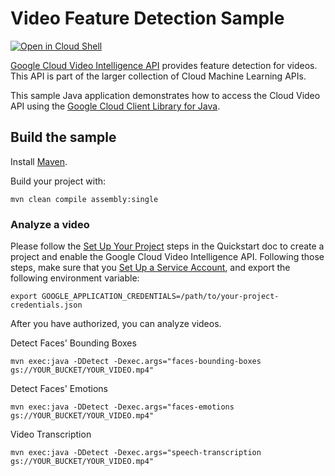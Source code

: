 # Video Feature Detection Sample

<a href="https://console.cloud.google.com/cloudshell/open?git_repo=https://github.com/GoogleCloudPlatform/java-docs-samples&page=editor&open_in_editor=video/cloud-client/README.md">
<img alt="Open in Cloud Shell" src ="http://gstatic.com/cloudssh/images/open-btn.png"></a>

[Google Cloud Video Intelligence API][video] provides feature detection for
videos. This API is part of the larger collection of Cloud Machine Learning
APIs.

This sample Java application demonstrates how to access the Cloud Video API
using the [Google Cloud Client Library for Java][google-cloud-java].

[video]: https://cloud.google.com/video-intelligence/docs/
[google-cloud-java]: https://github.com/GoogleCloudPlatform/google-cloud-java

## Build the sample

Install [Maven](http://maven.apache.org/).

Build your project with:

```
mvn clean compile assembly:single
```

### Analyze a video
Please follow the [Set Up Your Project](https://cloud.google.com/video-intelligence/docs/getting-started#set_up_your_project)
steps in the Quickstart doc to create a project and enable the Google Cloud
Video Intelligence API. Following those steps, make sure that you
[Set Up a Service Account](https://cloud.google.com/video-intelligence/docs/common/auth#set_up_a_service_account),
and export the following environment variable:

```
export GOOGLE_APPLICATION_CREDENTIALS=/path/to/your-project-credentials.json
```

After you have authorized, you can analyze videos.

Detect Faces' Bounding Boxes
```
mvn exec:java -DDetect -Dexec.args="faces-bounding-boxes gs://YOUR_BUCKET/YOUR_VIDEO.mp4"
```

Detect Faces' Emotions
```
mvn exec:java -DDetect -Dexec.args="faces-emotions gs://YOUR_BUCKET/YOUR_VIDEO.mp4"
```

Video Transcription
```
mvn exec:java -DDetect -Dexec.args="speech-transcription gs://YOUR_BUCKET/YOUR_VIDEO.mp4"
```